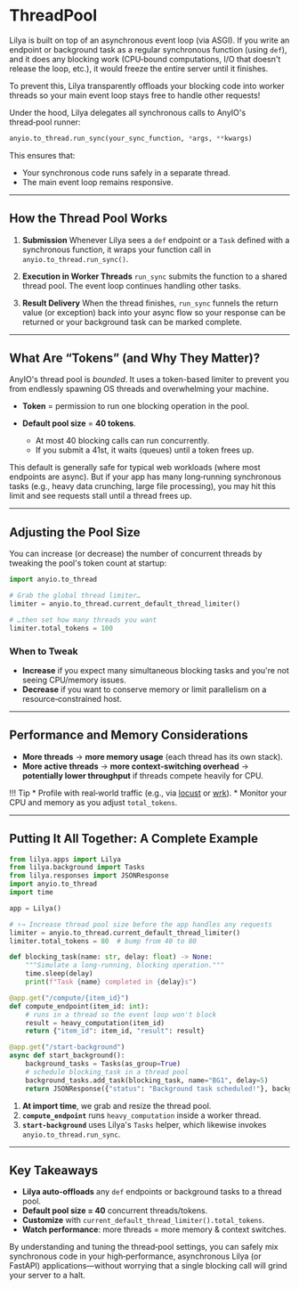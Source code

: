 # ThreadPool

Lilya is built on top of an asynchronous event loop (via ASGI). If you write an endpoint or background task as
a regular synchronous function (using `def`), and it does any blocking work (CPU‑bound computations,
I/O that doesn't release the loop, etc.), it would freeze the entire server until it finishes.

To prevent this, Lilya transparently offloads your blocking code into worker threads so your main event loop
stays free to handle other requests!

Under the hood, Lilya delegates all synchronous calls to AnyIO's thread‑pool runner:

```python
anyio.to_thread.run_sync(your_sync_function, *args, **kwargs)
```

This ensures that:

* Your synchronous code runs safely in a separate thread.
* The main event loop remains responsive.

---

## How the Thread Pool Works

1. **Submission**
    Whenever Lilya sees a `def` endpoint or a `Task` defined with a synchronous function, it wraps your function
    call in `anyio.to_thread.run_sync()`.

2. **Execution in Worker Threads**
   `run_sync` submits the function to a shared thread pool. The event loop continues handling other tasks.

3. **Result Delivery**
   When the thread finishes, `run_sync` funnels the return value (or exception) back into your async
   flow so your response can be returned or your background task can be marked complete.

---

## What Are “Tokens” (and Why They Matter)?

AnyIO's thread pool is *bounded*. It uses a token-based limiter to prevent you from endlessly spawning OS
threads and overwhelming your machine.

* **Token** = permission to run one blocking operation in the pool.
* **Default pool size** = **40 tokens**.

  * At most 40 blocking calls can run concurrently.
  * If you submit a 41st, it waits (queues) until a token frees up.

This default is generally safe for typical web workloads (where most endpoints are async).
But if your app has many long‑running synchronous tasks (e.g., heavy data crunching, large file processing),
you may hit this limit and see requests stall until a thread frees up.

---

## Adjusting the Pool Size

You can increase (or decrease) the number of concurrent threads by tweaking the pool's token count at startup:

```python
import anyio.to_thread

# Grab the global thread limiter…
limiter = anyio.to_thread.current_default_thread_limiter()

# …then set how many threads you want
limiter.total_tokens = 100
```

### When to Tweak

* **Increase** if you expect many simultaneous blocking tasks and you're not seeing CPU/memory issues.
* **Decrease** if you want to conserve memory or limit parallelism on a resource‑constrained host.

---

## Performance and Memory Considerations

* **More threads** → **more memory usage** (each thread has its own stack).
* **More active threads** → **more context‑switching overhead** → **potentially lower throughput**
if threads compete heavily for CPU.

!!! Tip
    * Profile with real‑world traffic (e.g., via [locust](https://locust.io/) or [wrk](https://github.com/wg/wrk)).
    * Monitor your CPU and memory as you adjust `total_tokens`.

---

## Putting It All Together: A Complete Example

```python
from lilya.apps import Lilya
from lilya.background import Tasks
from lilya.responses import JSONResponse
import anyio.to_thread
import time

app = Lilya()

# ↑→ Increase thread pool size before the app handles any requests
limiter = anyio.to_thread.current_default_thread_limiter()
limiter.total_tokens = 80  # bump from 40 to 80

def blocking_task(name: str, delay: float) -> None:
    """Simulate a long-running, blocking operation."""
    time.sleep(delay)
    print(f"Task {name} completed in {delay}s")

@app.get("/compute/{item_id}")
def compute_endpoint(item_id: int):
    # runs in a thread so the event loop won't block
    result = heavy_computation(item_id)
    return {"item_id": item_id, "result": result}

@app.get("/start-background")
async def start_background():
    background_tasks = Tasks(as_group=True)
    # schedule blocking_task in a thread pool
    background_tasks.add_task(blocking_task, name="BG1", delay=5)
    return JSONResponse({"status": "Background task scheduled!"}, background=background_tasks)
```

1. **At import time**, we grab and resize the thread pool.
2. **`compute_endpoint`** runs `heavy_computation` inside a worker thread.
3. **`start-background`** uses Lilya's `Tasks` helper, which likewise invokes `anyio.to_thread.run_sync`.

---

## Key Takeaways

* **Lilya auto‑offloads** any `def` endpoints or background tasks to a thread pool.
* **Default pool size = 40** concurrent threads/tokens.
* **Customize** with `current_default_thread_limiter().total_tokens`.
* **Watch performance**: more threads = more memory & context switches.

By understanding and tuning the thread‑pool settings, you can safely mix synchronous code in your
high‑performance, asynchronous Lilya (or FastAPI) applications—without worrying that a single blocking
call will grind your server to a halt.
